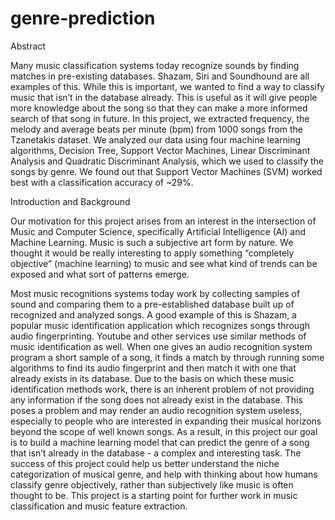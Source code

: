 # genre-prediction

Abstract

Many music classification systems today recognize sounds by finding matches in pre-existing databases. Shazam, Siri and Soundhound are all examples of this. While this is important, we wanted to find a way to classify music that isn’t in the database already. This is useful as it will give people more knowledge about the song so that they can make a more informed search of that song in future. In this project, we extracted frequency, the melody and average beats per minute (bpm) from 1000 songs from the Tzanetakis dataset. We analyzed our data using four machine learning algorithms, Decision Tree, Support Vector Machines, Linear Discriminant Analysis and Quadratic Discriminant Analysis, which we used to classify the songs by genre. We found out that Support Vector Machines (SVM) worked best with a classification accuracy of ~29%. 

Introduction and Background

Our motivation for this project arises from an interest in the intersection of  Music and Computer Science, specifically Artificial Intelligence (AI) and Machine Learning. Music is such a subjective art form by nature. We thought it would be really interesting to apply something “completely objective” (machine learning) to music and see what kind of trends can be exposed and what sort of patterns emerge. 

Most music recognitions systems today work by collecting samples of sound and comparing them to a pre-established database built up of recognized and analyzed songs. A good example of this is Shazam, a popular music identification application which recognizes songs through audio fingerprinting. Youtube and other services use similar methods of music identification as well. When one gives an audio recognition system program a short sample of a song, it finds a match by through running some algorithms to find its audio fingerprint and then match it with one that already exists in its database. Due to the basis on which these music identification methods work, there is an inherent problem of not providing any information if the song does not already exist in the database. This poses a problem and may render an audio recognition system useless, especially to people who are interested in expanding their musical horizons beyond the scope of well known songs. As a result, in this project our goal is to build a machine learning model that can predict the genre of a song that isn’t already in the database - a complex and interesting task. The success of this project could help us better understand the niche categorization of musical genre, and help with thinking about how humans classify genre objectively, rather than subjectively like music is often thought to be. This project is a starting point for further work in music classification and music feature extraction. 